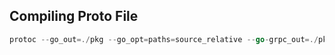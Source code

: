 
## Compiling Proto File

```go
protoc --go_out=./pkg --go_opt=paths=source_relative --go-grpc_out=./pkg --go-grpc_opt=paths=source_relative protos/book.proto
```